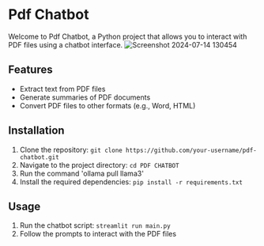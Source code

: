 # Pdf Chatbot

Welcome to Pdf Chatbot, a Python project that allows you to interact with PDF files using a chatbot interface.
![Screenshot 2024-07-14 130454](https://github.com/user-attachments/assets/df94eb15-0ce0-4131-ad3b-4f98d3ebf048)

## Features

- Extract text from PDF files
- Generate summaries of PDF documents
- Convert PDF files to other formats (e.g., Word, HTML)

## Installation

1. Clone the repository: `git clone https://github.com/your-username/pdf-chatbot.git`
2. Navigate to the project directory: `cd PDF CHATBOT`
3. Run the command 'ollama pull llama3'
4. Install the required dependencies: `pip install -r requirements.txt`

## Usage

1. Run the chatbot script: `streamlit run main.py`
2. Follow the prompts to interact with the PDF files
